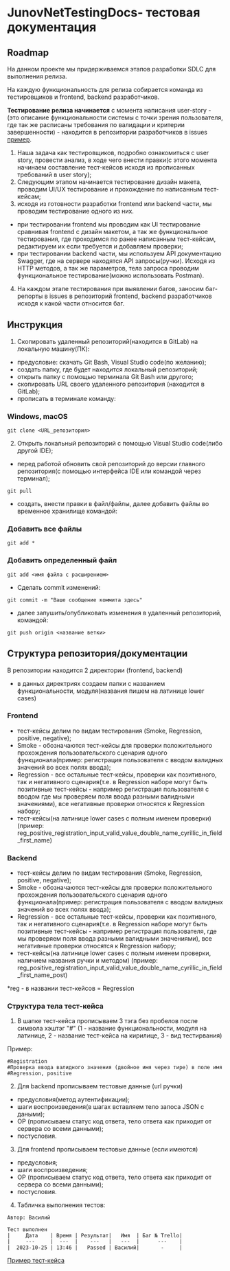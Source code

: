 # JunovNetTestingDocs- тестовая документация

## Roadmap

На данном проекте мы придерживаемся этапов разработки SDLC для выполнения релиза.

На каждую функциональность для релиза собирается команда из тестировщиков и frontend, backend разработчиков.

**Тестирование релиза начинается** с момента написания user-story - (это описание функциональности системы с точки зрения пользователя, где так же расписаны требования по валидации и критерии завершенности) - находится в репозитории разработчиков в issues [пример](https://gitlab.com/DJWOMS/front/-/issues/13).

1. Наша задача как тестировщиков, подробно ознакомиться с user story, провести анализ, в ходе чего внести правки(с этого момента начинаем составление тест-кейсов исходя из прописанных требований в user story);
2. Следующим этапом начинается тестирование дизайн макета, проводим UI/UX тестирование и прохождение по написанным тест-кейсам;
3. исходя из готовности разработки frontend или backend части, мы проводим тестирование одного из них. 
- при тестировании frontend мы проводим как UI тестирование сравнивая frontend с дизайн макетом, а так же функциональное тестирования, где проходимся по ранее написанным тест-кейсам, редактируем их если требуется и добавляем проверки;
- при тестировании backend части, мы используем API документацию Swagger, где на сервере находятся API запросы(ручки). Исходя из HTTP методов, а так же параметров, тела запроса проводим функциональное тестирование(можно использовать Postman).
4. На каждом этапе тестирования при выявлении багов, заносим баг-репорты в issues в репозиторий frontend, backend разработчиков исходя к какой части относится баг.

## Инструкция

1. Скопировать удаленный репозиторий(находится в GitLab) на локальную машину(ПК):
- предусловие: скачать Git Bash, Visual Studio code(по желанию);
- создать папку, где будет находится локальный репозиторий;
- открыть папку с помощью терминала Git Bash или другого;
- скопировать URL своего удаленного репозитория (находится в GitLab);
- прописать в терминале команду:
### Windows, macOS
~~~
git clone <URL_репозитория>
~~~

2. Открыть локальный репозиторий с помощью Visual Studio code(либо другой IDE);
- перед работой обновить свой репозиторий до версии главного репозитория(с помощью интерфейса IDE или командой через терминал);
~~~
git pull
~~~

- создать, внести правки в файл/файлы, далее добавить файлы во временное хранилище командой:
### Добавить все файлы
~~~
git add *
~~~
### Добавить определенный файл
~~~
git add <имя файла с расширением>
~~~

- Сделать commit изменений:
~~~
git commit -m "Ваше сообщение коммита здесь"
~~~

 - далее запушить/опубликовать  изменения в удаленный репозиторий, командой:
~~~
git push origin <название ветки>
~~~

## Структура репозитория/документации

В репозитории находится 2 директории (frontend, backend)
- в данных директриях создаем папки с названием функциональности, модуля(названия пишем на латинице lower cases)

### Frontend

- тест-кейсы делим по видам тестирования (Smoke, Regression, positive, negative);
- Smoke - обозначаются тест-кейсы для проверки положительного прохождения пользовательского сценария одного функционала(пример: регистрация пользователя с вводом валидных значений во всех полях ввода);
- Regression - все остальные тест-кейсы, проверки как позитивного, так и негативного сценария(т.е. в Regression наборе могут быть позитивные тест-кейсы - например регистрация пользователя с вводом где мы проверяем поля ввода разными валидными значениями), все негативные проверки относятся к Regression набору;
- тест-кейсы(на латинице lower cases с полным именем проверки) (пример: reg_positive_registration_input_valid_value_double_name_cyrillic_in_field_first_name)

### Backend

- тест-кейсы делим по видам тестирования (Smoke, Regression, positive, negative);
- Smoke - обозначаются тест-кейсы для проверки положительного прохождения пользовательского сценария одного функционала(пример: регистрация пользователя с вводом валидных значений во всех полях ввода);
- Regression - все остальные тест-кейсы, проверки как позитивного, так и негативного сценария(т.е. в Regression наборе могут быть позитивные тест-кейсы - например регистрация пользователя, где мы проверяем поля ввода разными валидными значениями), все негативные проверки относятся к Regression набору;
- тест-кейсы(на латинице lower cases с полным именем проверки, наличием названия ручки и методом) (пример: reg_positive_registration_input_valid_value_double_name_cyrillic_in_field_first_name_post)

*reg - в названии тест-кейсов = Regression

### Структура тела тест-кейса

1. В шапке тест-кейса прописываем 3 тэга без пробелов после символа хэштэг "#" (1 - название функциональности, модуля на латинице, 2 - название тест-кейса на кирилице, 3 - вид тестирвания)

Пример:

~~~
#Registration
#Проверка ввода валидного значения (двойное имя через тире) в поле имя
#Regression, positive
~~~

2. Для backend прописываем тестовые данные (url ручки)
- предусловия(метод аутентификации);
- шаги воспроизведения(в шагах вставляем тело запоса JSON с даными);
- ОР (прописываем статус код ответа, тело ответа как приходит от сервера со всеми данными);
- постусловия.

3. Для frontend прописываем тестовые данные (если имеются)
- предусловия;
- шаги воспроизведения;
- ОР (прописываем статус код ответа, тело ответа как приходит от сервера со всеми данными);
- постусловия.

4. Табличка выполнения тестов:

~~~
Автор: Василий

Тест выполнен
|     Дата    | Время | Результат|   Имя  | Баг № Trello|
|     ---     |  ---  |    ---   |   ---  |      ---    |
|  2023-10-25 | 13:46 |   Passed | Василий|       -     | 
~~~
[Пример тест-кейса](https://gitlab.com/DJWOMS/junovnettestingdocs/-/blob/main/backend/Homework_Group/POST_homework_group_create/smoke_post_homework_group_create_valid_value_positive.md?ref_type=heads)
